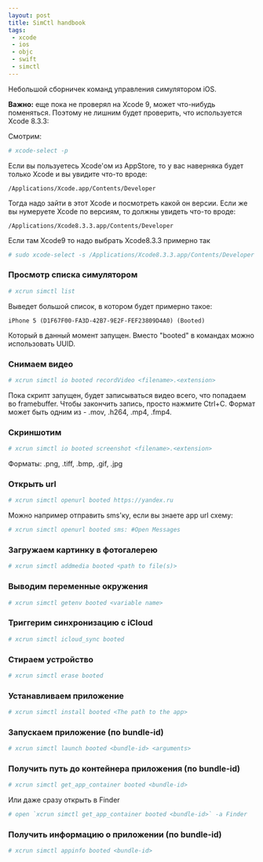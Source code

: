 ```yaml
---
layout: post
title: SimCtl handbook
tags:
 - xcode
 - ios
 - objc
 - swift
 - simctl
---
```


Небольшой сборничек команд управления симулятором iOS.

**Важно:** еще пока не проверял на Xcode 9, может что-нибудь поменяться. Поэтому не лишним будет проверить, что используется Xcode 8.3.3:

Смотрим:

``` bash
# xcode-select -p
```

Если вы пользуетесь Xcode'ом из AppStore, то у вас наверняка будет только Xcode и вы увидите что-то вроде:

```
/Applications/Xcode.app/Contents/Developer
```

Тогда надо зайти в этот Xcode и посмотреть какой он версии. Если же вы нумеруете Xcode по версиям, то должны увидеть что-то вроде:

```
/Applications/Xcode8.3.3.app/Contents/Developer
```

Если там Xcode9 то надо выбрать Xcode8.3.3 примерно так

``` bash
# sudo xcode-select -s /Applications/Xcode8.3.3.app/Contents/Developer
```


### Просмотр списка симулятором

``` bash
# xcrun simctl list
```

Выведет большой список, в котором будет примерно такое:

```
iPhone 5 (D1F67F00-FA3D-42B7-9E2F-FEF23809D4A0) (Booted)
```

Который в данный момент запущен. Вместо "booted" в командах можно использовать UUID.

### Снимаем видео

``` bash
# xcrun simctl io booted recordVideo <filename>.<extension>
```

Пока скрипт запущен, будет записываться видео всего, что попадаем во framebuffer. Чтобы закончить запись, просто нажмите Ctrl+C. Формат может быть одним из - .mov, .h264, .mp4, .fmp4.

### Скриншотим

``` bash
# xcrun simctl io booted screenshot <filename>.<extension>
```

Форматы: .png, .tiff, .bmp, .gif, .jpg

### Открыть url

``` bash
# xcrun simctl openurl booted https://yandex.ru
```

Можно например отправить sms'ку, если вы знаете app url схему:

``` bash
# xcrun simctl openurl booted sms: #Open Messages
```

### Загружаем картинку в фотогалерею

``` bash
# xcrun simctl addmedia booted <path to file(s)>
```

### Выводим переменные окружения

``` bash
# xcrun simctl getenv booted <variable name>
```

### Триггерим синхронизацию с iCloud

``` bash
# xcrun simctl icloud_sync booted
```

### Стираем устройство

``` bash
# xcrun simctl erase booted
```

### Устанавливаем приложение

``` bash
# xcrun simctl install booted <The path to the app>
```

### Запускаем приложение (по bundle-id)

``` bash
# xcrun simctl launch booted <bundle-id> <arguments>
```

### Получить путь до контейнера приложения (по bundle-id)

``` bash
# xcrun simctl get_app_container booted <bundle-id>
```

Или даже сразу открыть в Finder

``` bash
# open `xcrun simctl get_app_container booted <bundle-id>` -a Finder
```

### Получить информацию о приложении (по bundle-id)

``` bash
# xcrun simctl appinfo booted <bundle-id>
```
